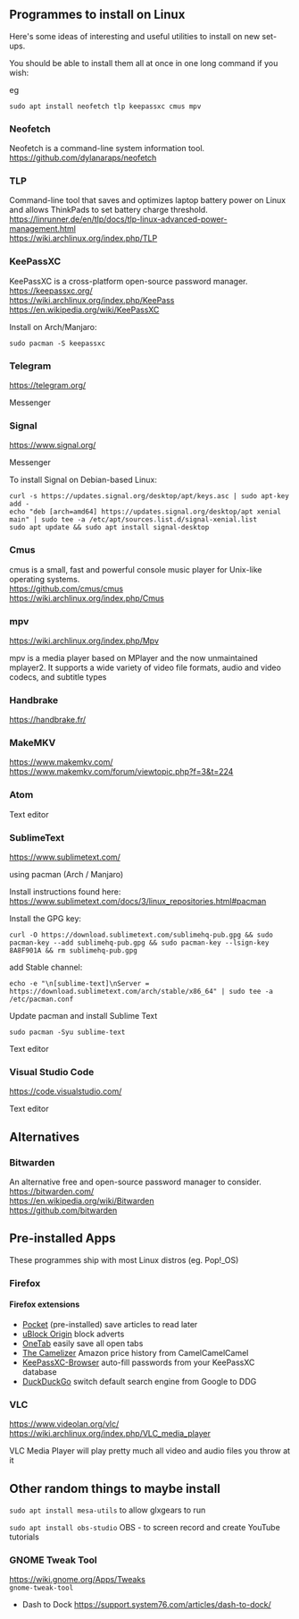 ## Programmes to install on Linux

Here's some ideas of interesting and useful utilities to install on new set-ups.

You should be able to install them all at once in one long command if you wish:

eg

``sudo apt install neofetch tlp keepassxc cmus mpv``


### Neofetch

Neofetch is a command-line system information tool.  
https://github.com/dylanaraps/neofetch  


### TLP

Command-line tool that saves and optimizes laptop battery power on Linux and allows ThinkPads to set battery charge threshold.  
https://linrunner.de/en/tlp/docs/tlp-linux-advanced-power-management.html  
https://wiki.archlinux.org/index.php/TLP  

### KeePassXC

KeePassXC is a cross-platform open-source password manager.  
https://keepassxc.org/  
https://wiki.archlinux.org/index.php/KeePass  
https://en.wikipedia.org/wiki/KeePassXC  

Install on Arch/Manjaro:

`sudo pacman -S keepassxc`


### Telegram

https://telegram.org/

Messenger



### Signal

https://www.signal.org/

Messenger

To install Signal on Debian-based Linux:

```
curl -s https://updates.signal.org/desktop/apt/keys.asc | sudo apt-key add -
echo "deb [arch=amd64] https://updates.signal.org/desktop/apt xenial main" | sudo tee -a /etc/apt/sources.list.d/signal-xenial.list
sudo apt update && sudo apt install signal-desktop
```


### Cmus

cmus is a small, fast and powerful console music player for Unix-like operating systems.  
https://github.com/cmus/cmus  
https://wiki.archlinux.org/index.php/Cmus  


### mpv

https://wiki.archlinux.org/index.php/Mpv

mpv is a media player based on MPlayer and the now unmaintained mplayer2. It supports a wide variety of video file formats, audio and video codecs, and subtitle types

### Handbrake
https://handbrake.fr/

### MakeMKV
https://www.makemkv.com/  
https://www.makemkv.com/forum/viewtopic.php?f=3&t=224


### Atom

Text editor

### SublimeText
https://www.sublimetext.com/

using pacman (Arch / Manjaro)

Install instructions found here:
https://www.sublimetext.com/docs/3/linux_repositories.html#pacman

Install the GPG key: 
 
`curl -O https://download.sublimetext.com/sublimehq-pub.gpg && sudo pacman-key --add sublimehq-pub.gpg && sudo pacman-key --lsign-key 8A8F901A && rm sublimehq-pub.gpg`

add Stable channel:

`echo -e "\n[sublime-text]\nServer = https://download.sublimetext.com/arch/stable/x86_64" | sudo tee -a /etc/pacman.conf`

Update pacman and install Sublime Text

`sudo pacman -Syu sublime-text`





Text editor

### Visual Studio Code
https://code.visualstudio.com/

Text editor



## Alternatives

### Bitwarden

An alternative free and open-source password manager to consider.  
https://bitwarden.com/  
https://en.wikipedia.org/wiki/Bitwarden  
https://github.com/bitwarden  


## Pre-installed Apps

These programmes ship with most Linux distros (eg. Pop!_OS)



### Firefox

#### Firefox extensions

- [Pocket](https://getpocket.com/firefox/) (pre-installed) save articles to read later
- [uBlock Origin](https://addons.mozilla.org/en-GB/firefox/addon/ublock-origin/) block adverts
- [OneTab](https://addons.mozilla.org/en-GB/firefox/addon/onetab/) easily save all open tabs 
- [The Camelizer](https://addons.mozilla.org/en-GB/firefox/addon/the-camelizer-price-history-ch/) Amazon price history from CamelCamelCamel
- [KeePassXC-Browser](https://addons.mozilla.org/en-GB/firefox/addon/keepassxc-browser/) auto-fill passwords from your KeePassXC database
- [DuckDuckGo](https://addons.mozilla.org/en-US/firefox/addon/duckduckgo-for-firefox/) switch default search engine from Google to DDG

### VLC

https://www.videolan.org/vlc/
https://wiki.archlinux.org/index.php/VLC_media_player

VLC Media Player will play pretty much all video and audio files you throw at it



## Other random things to maybe install

`sudo apt install mesa-utils`
to allow glxgears to run

`sudo apt install obs-studio`
OBS - to screen record and create YouTube tutorials

### GNOME Tweak Tool  
https://wiki.gnome.org/Apps/Tweaks  
`gnome-tweak-tool`

- Dash to Dock
https://support.system76.com/articles/dash-to-dock/


